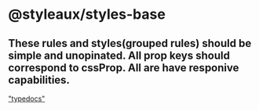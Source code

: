 # @styleaux/styles-base

## These rules and styles(grouped rules) should be simple and unopinated. All prop keys should correspond to cssProp. All are have responive capabilities.
["typedocs"](docs/README.md)
